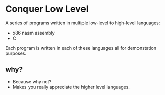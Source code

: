 # Conquer Low Level

A series of programs written in multiple low-level to high-level languages:
- x86 nasm assembly 
- C

Each program is written in each of these languages all for demonstation purposes.

## why?
- Because why not?
- Makes you really appreciate the higher level languages.
